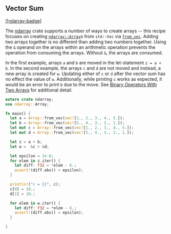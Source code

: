 ## Vector Sum
[![ndarray-badge]][ndarray]

The [ndarray] crate supports a number of ways to create arrays -- this recipe
focuses on creating [`ndarray::Array`]s from `std::Vec` via [`from_vec`]. Adding two
arrays together is no different than adding two numbers together. Using the `&`
operand on the arrays within an arithmetic operation prevents the operation from
consuming the arrays. Without `&`, the arrays are consumed.

In the first example, arrays `a` and `b` are moved in the let-statement `z = a +
b`. In the second example, the arrays `c` and `d` are not moved and instead, a
new array is created for `w`. Updating either of `c` or `d` after the vector sum
has no effect the value of `w`. Additionally, while printing `c` works as
expected, it would be an error to print `b` due to the move. See [Binary
Operators With Two Arrays] for additional detail.

```rust
extern crate ndarray;
use ndarray::Array;

fn main() {
  let a = Array::from_vec(vec![1., 2., 3., 4., 5.]);
  let b = Array::from_vec(vec![5., 4., 3., 2., 1.]);
  let mut c = Array::from_vec(vec![1., 2., 3., 4., 5.]);
  let mut d = Array::from_vec(vec![5., 4., 3., 2., 1.]);

  let z = a + b;
  let w =  &c + &d;

  let epsilon = 1e-8;
  for elem in z.iter() {
    let diff: f32 = *elem - 6.;
    assert!(diff.abs() < epsilon);
  }

  println!("c = {}", c);
  c[0] = 10.;
  d[1] = 10.;

  for elem in w.iter() {
    let diff: f32 = *elem - 6.;
    assert!(diff.abs() < epsilon);
  }

}
```

[Binary Operators With Two Arrays]: https://docs.rs/ndarray/*/ndarray/struct.ArrayBase.html#binary-operators-with-two-arrays
[`from_vec`]: https://docs.rs/ndarray/*/ndarray/struct.ArrayBase.html#method.from_vec
[ndarray]: https://docs.rs/crate/ndarray/*
[`ndarray::Array`]: https://docs.rs/ndarray/*/ndarray/struct.ArrayBase.html
